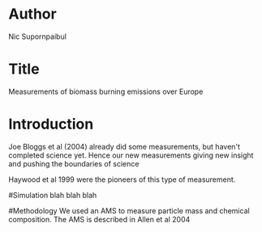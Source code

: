 # Author
Nic Supornpaibul

# Title
Measurements of biomass burning emissions over Europe

# Introduction
Joe Bloggs et al (2004) already did some measurements, but haven't completed science yet. Hence our new measurements giving new insight and pushing the boundaries of science

Haywood et al 1999 were the pioneers of this type of measurement.

#Simulation
blah blah blah

#Methodology
We used an AMS to measure particle mass and chemical composition.
The AMS is described in Allen et al 2004